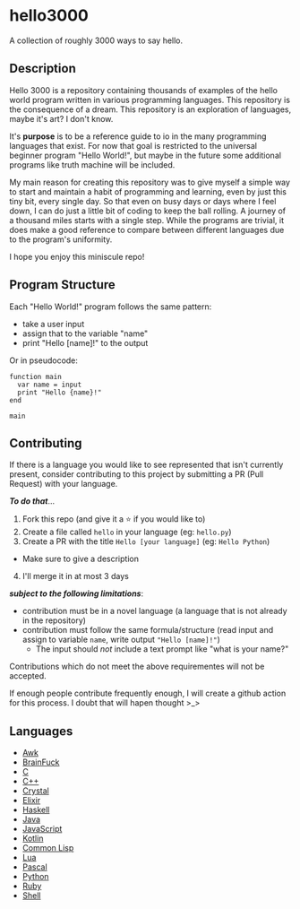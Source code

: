 # hello3000
A collection of roughly 3000 ways to say hello.

## Description

Hello 3000 is a repository containing thousands of examples of the hello world program written in various programming languages. This repository is the consequence of a dream. This repository is an exploration of languages, maybe it's art? I don't know.

It's **purpose** is to be a reference guide to io in the many programming languages that exist. For now that goal is restricted to the universal beginner program "Hello World!", but maybe in the future some additional programs like truth machine will be included.

My main reason for creating this repository was to give myself a simple way to start and maintain a habit of programming and learning, even by just this tiny bit, every single day. So that even on busy days or days where I feel down, I can do just a little bit of coding to keep the ball rolling. A journey of a thousand miles starts with a single step. While the programs are trivial, it does make a good reference to compare between different languages due to the program's uniformity.

I hope you enjoy this miniscule repo!

## Program Structure

Each "Hello World!" program follows the same pattern:
* take a user input
* assign that to the variable "name"
* print "Hello [name]!" to the output

Or in pseudocode:
```
function main
  var name = input
  print "Hello {name}!"
end

main
```

## Contributing

If there is a language you would like to see represented that isn't currently present, consider contributing to this project by submitting a PR (Pull Request) with your language.

**_To do that_**...
1. Fork this repo (and give it a :star: if you would like to)
2. Create a file called `hello` in your language (eg: `hello.py`)
3. Create a PR with the title `Hello [your language]` (eg: `Hello Python`)
  * Make sure to give a description
4. I'll merge it in at most 3 days

**_subject to the following limitations_**:
- contribution must be in a novel language (a language that is not already in the repository)
- contribution must follow the same formula/structure (read input and assign to variable `name`, write output `"Hello [name]!"`)
  - The input should _not_ include a text prompt like "what is your name?"

Contributions which do not meet the above requirementes will not be accepted.

If enough people contribute frequently enough, I will create a github action for this process. I doubt that will hapen thought >_>

## Languages

* [Awk](https://github.com/LordUbuntu/hello3000/blob/main/hello.awk)
* [BrainFuck](https://github.com/LordUbuntu/hello3000/blob/main/hello.bf)
* [C](https://github.com/LordUbuntu/hello3000/blob/main/hello.c)
* [C++](https://github.com/LordUbuntu/hello3000/blob/main/hello.cpp)
* [Crystal](https://github.com/LordUbuntu/hello3000/blob/main/hello.cr)
* [Elixir](https://github.com/LordUbuntu/hello3000/blob/main/hello.exs)
* [Haskell](https://github.com/LordUbuntu/hello3000/blob/main/hello.hs)
* [Java](https://github.com/LordUbuntu/hello3000/blob/main/hello.java)
* [JavaScript](https://github.com/LordUbuntu/hello3000/blob/main/hello.js)
* [Kotlin](https://github.com/LordUbuntu/hello3000/blob/main/hello.kt)
* [Common Lisp](https://github.com/LordUbuntu/hello3000/blob/main/hello.lisp)
* [Lua](https://github.com/LordUbuntu/hello3000/blob/main/hello.lua)
* [Pascal](https://github.com/LordUbuntu/hello3000/blob/main/hello.pas)
* [Python](https://github.com/LordUbuntu/hello3000/blob/main/hello.py)
* [Ruby](https://github.com/LordUbuntu/hello3000/blob/main/hello.rb)
* [Shell](https://github.com/LordUbuntu/hello3000/blob/main/hello.sh)

